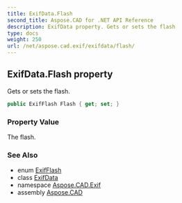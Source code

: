 ```yaml
---
title: ExifData.Flash
second_title: Aspose.CAD for .NET API Reference
description: ExifData property. Gets or sets the flash
type: docs
weight: 250
url: /net/aspose.cad.exif/exifdata/flash/
---
```

## ExifData.Flash property

Gets or sets the flash.

```csharp
public ExifFlash Flash { get; set; }
```

### Property Value

The flash.

### See Also

* enum [ExifFlash](../../../aspose.cad.exif.enums/exifflash/)
* class [ExifData](../)
* namespace [Aspose.CAD.Exif](../../exifdata/)
* assembly [Aspose.CAD](../../../)


